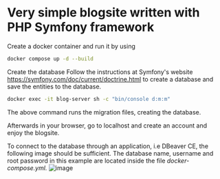 # Very simple blogsite written with PHP Symfony framework
Create a docker container and run it by using

```bash
docker compose up -d --build
```

Create the database
Follow the instructions at Symfony's website https://symfony.com/doc/current/doctrine.html to create a database and save the entities to the database.

```bash
docker exec -it blog-server sh -c "bin/console d:m:m"
```

The above command runs the migration files, creating the database.

Afterwards in your browser, go to localhost and create an account and enjoy the blogsite.

To connect to the database through an application, i.e DBeaver CE, the following image should be sufficient. The database name, username and root password in this example are located inside the file _docker-compose.yml._ 
![image](https://user-images.githubusercontent.com/83977384/188494939-e3805fd5-c1fa-42f9-8445-bb6a74d353e0.png)
